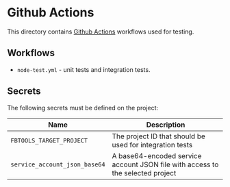 # Github Actions

This directory contains [Github Actions](https://help.github.com/en/actions) workflows
used for testing.

## Workflows

- `node-test.yml` - unit tests and integration tests.

## Secrets

The following secrets must be defined on the project:

| Name                          | Description                                                                    |
| ----------------------------- | ------------------------------------------------------------------------------ |
| `FBTOOLS_TARGET_PROJECT`      | The project ID that should be used for integration tests                       |
| `service_account_json_base64` | A base64-encoded service account JSON file with access to the selected project |
